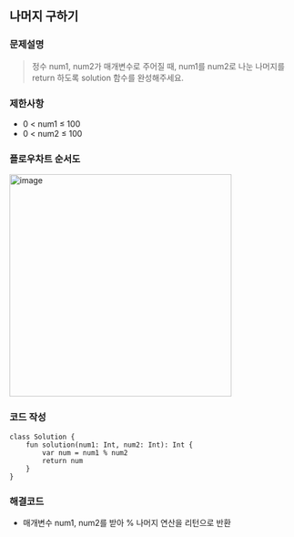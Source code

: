 ## 나머지 구하기

### 문제설명
> 정수 num1, num2가 매개변수로 주어질 때, num1를 num2로 나눈 나머지를 return 하도록 solution 함수를 완성해주세요.

### 제한사항
+ 0 < num1 ≤ 100
+ 0 < num2 ≤ 100

### 플로우차트 순서도
<img width="390" alt="image" src="https://user-images.githubusercontent.com/58936137/213855794-131cfc8e-ec1a-4a0e-863f-51cd8a0be669.png">


### 코드 작성
~~~
class Solution {
    fun solution(num1: Int, num2: Int): Int {
        var num = num1 % num2 
        return num 
    }
}
~~~

### 해결코드
+ 매개변수 num1, num2를 받아 % 나머지 연산을 리턴으로 반환
